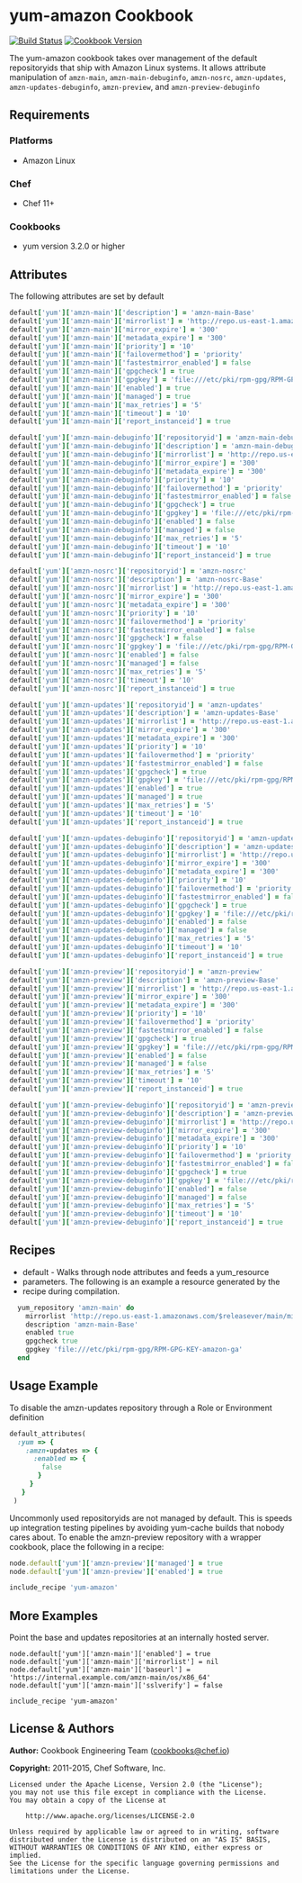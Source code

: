 # yum-amazon Cookbook
[![Build Status](https://travis-ci.org/chef-cookbooks/yum-amazon.svg?branch=master)](http://travis-ci.org/chef-cookbooks/yum-amazon) [![Cookbook Version](https://img.shields.io/cookbook/v/yum-amazon.svg)](https://supermarket.chef.io/cookbooks/yum-amazon)

The yum-amazon cookbook takes over management of the default repositoryids that ship with Amazon Linux systems. It allows attribute manipulation of `amzn-main`, `amzn-main-debuginfo`, `amzn-nosrc`, `amzn-updates`, `amzn-updates-debuginfo`, `amzn-preview`, and `amzn-preview-debuginfo`

## Requirements
### Platforms
- Amazon Linux

### Chef
- Chef 11+

### Cookbooks
- yum version 3.2.0 or higher

## Attributes
The following attributes are set by default

```ruby
default['yum']['amzn-main']['description'] = 'amzn-main-Base'
default['yum']['amzn-main']['mirrorlist'] = 'http://repo.us-east-1.amazonaws.com/$releasever/main/mirror.list'
default['yum']['amzn-main']['mirror_expire'] = '300'
default['yum']['amzn-main']['metadata_expire'] = '300'
default['yum']['amzn-main']['priority'] = '10'
default['yum']['amzn-main']['failovermethod'] = 'priority'
default['yum']['amzn-main']['fastestmirror_enabled'] = false
default['yum']['amzn-main']['gpgcheck'] = true
default['yum']['amzn-main']['gpgkey'] = 'file:///etc/pki/rpm-gpg/RPM-GPG-KEY-amazon-ga'
default['yum']['amzn-main']['enabled'] = true
default['yum']['amzn-main']['managed'] = true
default['yum']['amzn-main']['max_retries'] = '5'
default['yum']['amzn-main']['timeout'] = '10'
default['yum']['amzn-main']['report_instanceid'] = true
```

```ruby
default['yum']['amzn-main-debuginfo']['repositoryid'] = 'amzn-main-debuginfo'
default['yum']['amzn-main-debuginfo']['description'] = 'amzn-main-debuginfo'
default['yum']['amzn-main-debuginfo']['mirrorlist'] = 'http://repo.us-east-1.amazonaws.com/$releasever/main/debuginfo/mirror.list'
default['yum']['amzn-main-debuginfo']['mirror_expire'] = '300'
default['yum']['amzn-main-debuginfo']['metadata_expire'] = '300'
default['yum']['amzn-main-debuginfo']['priority'] = '10'
default['yum']['amzn-main-debuginfo']['failovermethod'] = 'priority'
default['yum']['amzn-main-debuginfo']['fastestmirror_enabled'] = false
default['yum']['amzn-main-debuginfo']['gpgcheck'] = true
default['yum']['amzn-main-debuginfo']['gpgkey'] = 'file:///etc/pki/rpm-gpg/RPM-GPG-KEY-amazon-ga'
default['yum']['amzn-main-debuginfo']['enabled'] = false
default['yum']['amzn-main-debuginfo']['managed'] = false
default['yum']['amzn-main-debuginfo']['max_retries'] = '5'
default['yum']['amzn-main-debuginfo']['timeout'] = '10'
default['yum']['amzn-main-debuginfo']['report_instanceid'] = true
```

```ruby
default['yum']['amzn-nosrc']['repositoryid'] = 'amzn-nosrc'
default['yum']['amzn-nosrc']['description'] = 'amzn-nosrc-Base'
default['yum']['amzn-nosrc']['mirrorlist'] = 'http://repo.us-east-1.amazonaws.com/$releasever/nosrc/mirror.list'
default['yum']['amzn-nosrc']['mirror_expire'] = '300'
default['yum']['amzn-nosrc']['metadata_expire'] = '300'
default['yum']['amzn-nosrc']['priority'] = '10'
default['yum']['amzn-nosrc']['failovermethod'] = 'priority'
default['yum']['amzn-nosrc']['fastestmirror_enabled'] = false
default['yum']['amzn-nosrc']['gpgcheck'] = false
default['yum']['amzn-nosrc']['gpgkey'] = 'file:///etc/pki/rpm-gpg/RPM-GPG-KEY-amazon-ga'
default['yum']['amzn-nosrc']['enabled'] = false
default['yum']['amzn-nosrc']['managed'] = false
default['yum']['amzn-nosrc']['max_retries'] = '5'
default['yum']['amzn-nosrc']['timeout'] = '10'
default['yum']['amzn-nosrc']['report_instanceid'] = true
```

```ruby
default['yum']['amzn-updates']['repositoryid'] = 'amzn-updates'
default['yum']['amzn-updates']['description'] = 'amzn-updates-Base'
default['yum']['amzn-updates']['mirrorlist'] = 'http://repo.us-east-1.amazonaws.com/$releasever/updates/mirror.list'
default['yum']['amzn-updates']['mirror_expire'] = '300'
default['yum']['amzn-updates']['metadata_expire'] = '300'
default['yum']['amzn-updates']['priority'] = '10'
default['yum']['amzn-updates']['failovermethod'] = 'priority'
default['yum']['amzn-updates']['fastestmirror_enabled'] = false
default['yum']['amzn-updates']['gpgcheck'] = true
default['yum']['amzn-updates']['gpgkey'] = 'file:///etc/pki/rpm-gpg/RPM-GPG-KEY-amazon-ga'
default['yum']['amzn-updates']['enabled'] = true
default['yum']['amzn-updates']['managed'] = true
default['yum']['amzn-updates']['max_retries'] = '5'
default['yum']['amzn-updates']['timeout'] = '10'
default['yum']['amzn-updates']['report_instanceid'] = true
```

```ruby
default['yum']['amzn-updates-debuginfo']['repositoryid'] = 'amzn-updates-debuginfo'
default['yum']['amzn-updates-debuginfo']['description'] = 'amzn-updates-Base'
default['yum']['amzn-updates-debuginfo']['mirrorlist'] = 'http://repo.us-east-1.amazonaws.com/$releasever/updates/debuginfo/mirror.list'
default['yum']['amzn-updates-debuginfo']['mirror_expire'] = '300'
default['yum']['amzn-updates-debuginfo']['metadata_expire'] = '300'
default['yum']['amzn-updates-debuginfo']['priority'] = '10'
default['yum']['amzn-updates-debuginfo']['failovermethod'] = 'priority'
default['yum']['amzn-updates-debuginfo']['fastestmirror_enabled'] = false
default['yum']['amzn-updates-debuginfo']['gpgcheck'] = true
default['yum']['amzn-updates-debuginfo']['gpgkey'] = 'file:///etc/pki/rpm-gpg/RPM-GPG-KEY-amazon-ga'
default['yum']['amzn-updates-debuginfo']['enabled'] = false
default['yum']['amzn-updates-debuginfo']['managed'] = false
default['yum']['amzn-updates-debuginfo']['max_retries'] = '5'
default['yum']['amzn-updates-debuginfo']['timeout'] = '10'
default['yum']['amzn-updates-debuginfo']['report_instanceid'] = true
```

```ruby
default['yum']['amzn-preview']['repositoryid'] = 'amzn-preview'
default['yum']['amzn-preview']['description'] = 'amzn-preview-Base'
default['yum']['amzn-preview']['mirrorlist'] = 'http://repo.us-east-1.amazonaws.com/$releasever/preview/mirror.list'
default['yum']['amzn-preview']['mirror_expire'] = '300'
default['yum']['amzn-preview']['metadata_expire'] = '300'
default['yum']['amzn-preview']['priority'] = '10'
default['yum']['amzn-preview']['failovermethod'] = 'priority'
default['yum']['amzn-preview']['fastestmirror_enabled'] = false
default['yum']['amzn-preview']['gpgcheck'] = true
default['yum']['amzn-preview']['gpgkey'] = 'file:///etc/pki/rpm-gpg/RPM-GPG-KEY-amazon-ga'
default['yum']['amzn-preview']['enabled'] = false
default['yum']['amzn-preview']['managed'] = false
default['yum']['amzn-preview']['max_retries'] = '5'
default['yum']['amzn-preview']['timeout'] = '10'
default['yum']['amzn-preview']['report_instanceid'] = true
```

```ruby
default['yum']['amzn-preview-debuginfo']['repositoryid'] = 'amzn-preview-debuginfo'
default['yum']['amzn-preview-debuginfo']['description'] = 'amzn-preview-Base'
default['yum']['amzn-preview-debuginfo']['mirrorlist'] = 'http://repo.us-east-1.amazonaws.com/$releasever/preview/debuginfo/mirror.list'
default['yum']['amzn-preview-debuginfo']['mirror_expire'] = '300'
default['yum']['amzn-preview-debuginfo']['metadata_expire'] = '300'
default['yum']['amzn-preview-debuginfo']['priority'] = '10'
default['yum']['amzn-preview-debuginfo']['failovermethod'] = 'priority'
default['yum']['amzn-preview-debuginfo']['fastestmirror_enabled'] = false
default['yum']['amzn-preview-debuginfo']['gpgcheck'] = true
default['yum']['amzn-preview-debuginfo']['gpgkey'] = 'file:///etc/pki/rpm-gpg/RPM-GPG-KEY-amazon-ga'
default['yum']['amzn-preview-debuginfo']['enabled'] = false
default['yum']['amzn-preview-debuginfo']['managed'] = false
default['yum']['amzn-preview-debuginfo']['max_retries'] = '5'
default['yum']['amzn-preview-debuginfo']['timeout'] = '10'
default['yum']['amzn-preview-debuginfo']['report_instanceid'] = true
```

## Recipes
- default - Walks through node attributes and feeds a yum_resource
- parameters. The following is an example a resource generated by the
- recipe during compilation.

```ruby
  yum_repository 'amzn-main' do
    mirrorlist 'http://repo.us-east-1.amazonaws.com/$releasever/main/mirror.list'
    description 'amzn-main-Base'
    enabled true
    gpgcheck true
    gpgkey 'file:///etc/pki/rpm-gpg/RPM-GPG-KEY-amazon-ga'
  end
```

## Usage Example
To disable the amzn-updates repository through a Role or Environment definition

```ruby
default_attributes(
  :yum => {
    :amzn-updates => {
      :enabled => {
        false
       }
     }
   }
 )
```

Uncommonly used repositoryids are not managed by default. This is speeds up integration testing pipelines by avoiding yum-cache builds that nobody cares about. To enable the amzn-preview repository with a wrapper cookbook, place the following in a recipe:

```ruby
node.default['yum']['amzn-preview']['managed'] = true
node.default['yum']['amzn-preview']['enabled'] = true

include_recipe 'yum-amazon'
```

## More Examples
Point the base and updates repositories at an internally hosted server.

```
node.default['yum']['amzn-main']['enabled'] = true
node.default['yum']['amzn-main']['mirrorlist'] = nil
node.default['yum']['amzn-main']['baseurl'] = 'https://internal.example.com/amzn-main/os/x86_64'
node.default['yum']['amzn-main']['sslverify'] = false

include_recipe 'yum-amazon'
```

## License & Authors
**Author:** Cookbook Engineering Team ([cookbooks@chef.io](mailto:cookbooks@chef.io))

**Copyright:** 2011-2015, Chef Software, Inc.

```
Licensed under the Apache License, Version 2.0 (the "License");
you may not use this file except in compliance with the License.
You may obtain a copy of the License at

    http://www.apache.org/licenses/LICENSE-2.0

Unless required by applicable law or agreed to in writing, software
distributed under the License is distributed on an "AS IS" BASIS,
WITHOUT WARRANTIES OR CONDITIONS OF ANY KIND, either express or implied.
See the License for the specific language governing permissions and
limitations under the License.
```
